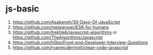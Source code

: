 # js-basic

1. https://github.com/Asabeneh/30-Days-Of-JavaScript
2. https://github.com/metagrover/ES6-for-humans
3. https://github.com/trekhleb/javascript-algorithms or https://github.com/TheAlgorithms/Javascript 
4. https://github.com/h5bp/Front-end-Developer-Interview-Questions
5. https://github.com/ryanmcdermott/clean-code-javascript

